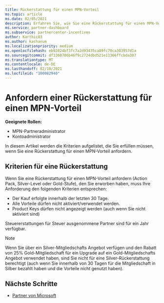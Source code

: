 ```yaml
---
title: Rückerstattung für einen MPN-Vorteil
ms.topic: article
ms.date: 02/05/2021
description: Erfahren Sie, wie Sie eine Rückerstattung für einen MPN-Vorteil und die erforderlichen Kriterien anfordern.
ms.service: partner-dashboard
ms.subservice: partnercenter-incentives
author: Karthic83
ms.author: kashanum
ms.localizationpriority: medium
ms.openlocfilehash: eb92824bf3fc7a2d93435ca89fc70ca303957d1a
ms.sourcegitcommit: df3360786b46f9c2724dbd521e11366ffcbda307
ms.translationtype: MT
ms.contentlocale: de-DE
ms.lasthandoff: 02/10/2021
ms.locfileid: "100082940"
---
```

# <a name="request-a-refund-for-an-mpn-benefit"></a>Anfordern einer Rückerstattung für einen MPN-Vorteil

**Geeignete Rollen:**

- MPN-Partneradministrator
- Kontoadministrator

In diesem Artikel werden die Kriterien aufgelistet, die Sie erfüllen müssen, wenn Sie eine Rückerstattung für einen MPN-Vorteil anfordern.

## <a name="criteria-for-a-refund"></a>Kriterien für eine Rückerstattung
Wenn Sie eine Rückerstattung für einen MPN-Vorteil anfordern (Action Pack, Silver-Level oder Gold-Stufe), den Sie erworben haben, muss Ihre Anforderung den folgenden Kriterien entsprechen:

- Der Kauf erfolgte innerhalb der letzten 30 Tage.
- Alle Vorteile dürfen nicht aktiviert/verwendet werden.
- Product Keys dürfen nicht angezeigt werden (auch wenn Sie nicht aktiviert sind)

Steuererstattungen für Steuer ausgenommene Partner sind für ein Jahr verfügbar.

>[!NOTE]
>Wenn Sie über ein Silver-Mitgliedschafts Angebot verfügen und den Rabatt von 25% Gold-Mitgliedschaft für ein Upgrade auf ein Gold-Mitgliedschafts Angebot verwendet haben, sind Sie nicht für eine Silver-Rückerstattung berechtigt (auch wenn Sie innerhalb von 30 Tagen für die Mitgliedschaft in Silber bezahlt haben und die Vorteile nicht genutzt haben).

## <a name="next-steps"></a>Nächste Schritte

- [Partner von Microsoft](mpn-overview.md)
